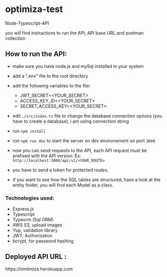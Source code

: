 # optimiza-test

Node-Typescript-API

you will find instractions to run the API, API base URL and postman collection

<h2>How to run the API:</h2>

- make sure you have node.js and mySql installed in your system
- add a ".env" file to the root directory
- add the following variables to the file:
  - JWT_SECRET=<YOUR_SECRET>
  - ACCESS_KEY_ID=<YOUR_SECRET>
  - SECRET_ACCESS_KEY=<YOUR_SECRET>
- edit `./src/index.ts` file to change the database connection options (you have to create a database), i am using connection string
- run `npm install`
- run `npm run dev` to start the server on dev environement on port `3000`
- now you can send requests to the API, each API request must be prefixed with the API version:
  Ex: `http://localhost:3000/api/v1/<YOUR_ROUTE>`
- you have to send a token for protected routes.

- if you want to see how the SQL tables are structured, have a look at the entity folder, you will find each Model as a class.

<h3>Technologies used:</h3>

- Express.js
- Typescript
- Typeorm (Sql ORM)
- AWS S3, upload images
- Yup, validation library
- JWT, Authorization
- bcrypt, for password hashing

<h2>Deployed API URL :</h2>
https://omtimiza.herokuapp.com

